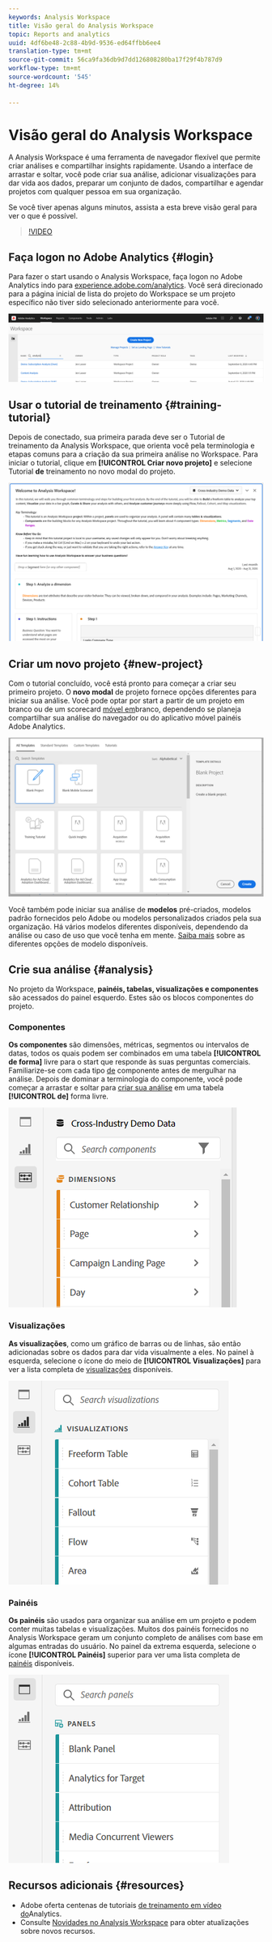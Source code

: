 ```yaml
---
keywords: Analysis Workspace
title: Visão geral do Analysis Workspace
topic: Reports and analytics
uuid: 4df6be48-2c88-4b9d-9536-ed64ffbb6ee4
translation-type: tm+mt
source-git-commit: 56ca9fa36db9d7dd126808280ba17f29f4b787d9
workflow-type: tm+mt
source-wordcount: '545'
ht-degree: 14%

---
```



# Visão geral do Analysis Workspace

A Analysis Workspace é uma ferramenta de navegador flexível que permite criar análises e compartilhar insights rapidamente. Usando a interface de arrastar e soltar, você pode criar sua análise, adicionar visualizações para dar vida aos dados, preparar um conjunto de dados, compartilhar e agendar projetos com qualquer pessoa em sua organização.

Se você tiver apenas alguns minutos, assista a esta breve visão geral para ver o que é possível.

>[!VIDEO](https://docs.adobe.com/content/help/en/analytics-learn/tutorials/analysis-workspace/analysis-workspace-basics/analysis-workspace-overview.html)

## Faça logon no Adobe Analytics {#login}

Para fazer o start usando o Analysis Workspace, faça logon no Adobe Analytics indo para [experience.adobe.com/analytics](http://experience.adobe.com/analytics). Você será direcionado para a página inicial de lista do projeto do Workspace se um projeto específico não tiver sido selecionado anteriormente para você.

![](assets/login-analytics.png)

## Usar o tutorial de treinamento {#training-tutorial}

Depois de conectado, sua primeira parada deve ser o Tutorial de treinamento da Analysis Workspace, que orienta você pela terminologia e etapas comuns para a criação da sua primeira análise no Workspace. Para iniciar o tutorial, clique em **[!UICONTROL Criar novo projeto]** e selecione Tutorial **de** treinamento no novo modal do projeto.

![](assets/training-tutorial.png)

## Criar um novo projeto {#new-project}

Com o tutorial concluído, você está pronto para começar a criar seu primeiro projeto. O **novo modal** de projeto fornece opções diferentes para iniciar sua análise. Você pode optar por start a partir de um projeto em branco ou de um scorecard [móvel em](https://docs.adobe.com/content/help/pt-BR/analytics/analyze/mobapp/curator.html)branco, dependendo se planeja compartilhar sua análise do navegador ou do aplicativo móvel painéis Adobe Analytics.

![](assets/create-new-project.png)

Você também pode iniciar sua análise de **modelos** pré-criados, modelos padrão fornecidos pelo Adobe ou modelos personalizados criados pela sua organização. Há vários modelos diferentes disponíveis, dependendo da análise ou caso de uso que você tenha em mente. [Saiba mais](https://docs.adobe.com/content/help/pt-BR/analytics/analyze/analysis-workspace/build-workspace-project/starter-projects.html) sobre as diferentes opções de modelo disponíveis.

## Crie sua análise {#analysis}

No projeto da Workspace, **painéis, tabelas, visualizações e componentes** são acessados do painel esquerdo. Estes são os blocos componentes do projeto.

### Componentes

**Os componentes** são dimensões, métricas, segmentos ou intervalos de datas, todos os quais podem ser combinados em uma tabela **[!UICONTROL de forma]** livre para o start que responde às suas perguntas comerciais. Familiarize-se com cada tipo [de](https://docs.adobe.com/content/help/pt-BR/analytics/analyze/analysis-workspace/components/analysis-workspace-components.html) componente antes de mergulhar na análise. Depois de dominar a terminologia do componente, você pode começar a arrastar e soltar para [criar sua análise](https://docs.adobe.com/content/help/en/analytics/analyze/analysis-workspace/build-workspace-project/t-freeform-project.html) em uma tabela **[!UICONTROL de]** forma livre.

![](assets/build-components.png)

### Visualizações

**As visualizações**, como um gráfico de barras ou de linhas, são então adicionadas sobre os dados para dar vida visualmente a eles. No painel à esquerda, selecione o ícone do meio de **[!UICONTROL Visualizações]** para ver a lista completa de [visualizações](https://docs.adobe.com/content/help/pt-BR/analytics/analyze/analysis-workspace/visualizations/freeform-analysis-visualizations.html) disponíveis.

![](assets/build-visualizations.png)

### Painéis

**Os painéis** são usados para organizar sua análise em um projeto e podem conter muitas tabelas e visualizações. Muitos dos painéis fornecidos no Analysis Workspace geram um conjunto completo de análises com base em algumas entradas do usuário. No painel da extrema esquerda, selecione o ícone **[!UICONTROL Painéis]** superior para ver uma lista completa de [painéis](https://docs.adobe.com/content/help/en/analytics/analyze/analysis-workspace/panels/panels.html) disponíveis.

![](assets/build-panels.png)

## Recursos adicionais {#resources}

* Adobe oferta centenas de tutoriais [de treinamento em vídeo do](https://docs.adobe.com/content/help/en/analytics-learn/tutorials/overview.html)Analytics.
* Consulte [Novidades no Analysis Workspace](/help/analyze/analysis-workspace/new-features-in-analysis-workspace.md) para obter atualizações sobre novos recursos.

